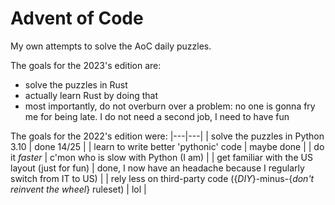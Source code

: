 # Advent of Code

My own attempts to solve the AoC daily puzzles.

The goals for the 2023's edition are:
- solve the puzzles in Rust
- actually learn Rust by doing that
- most importantly, do not overburn over a problem: no one is gonna fry me for being late. I do not need a second job, I need to have fun

The goals for the 2022's edition were:
|---|---|
| solve the puzzles in Python 3.10 | done 14/25 |
| learn to write better 'pythonic' code | maybe done |
| do it *faster* | c'mon who is slow with Python (I am) |
| get familiar with the US layout (just for fun) | done, I now have an headache because I regularly switch from IT to US) |
| rely less on third-party code ({*DIY*}-minus-{*don't reinvent the wheel*} ruleset) | lol |
